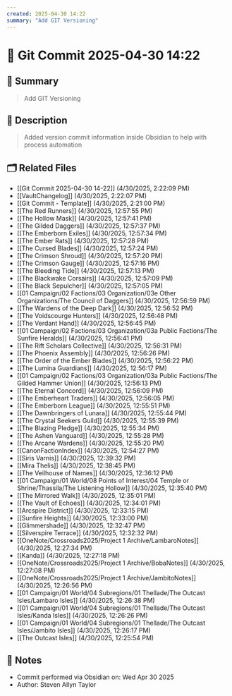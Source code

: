 ```yaml
---
created: 2025-04-30 14:22
summary: "Add GIT Versioning"
---
```


# 🔖 Git Commit 2025-04-30 14:22

## 📌 Summary
> Add GIT Versioning

## 📝 Description
> Added version commit information inside Obsidian to help with process automation

## 🗂 Related Files
- [[Git Commit 2025-04-30 14-22]] (4/30/2025, 2:22:09 PM)
- [[VaultChangelog]] (4/30/2025, 2:22:07 PM)
- [[Git Commit - Template]] (4/30/2025, 2:21:00 PM)
- [[The Red Runners]] (4/30/2025, 12:57:55 PM)
- [[The Hollow Mask]] (4/30/2025, 12:57:41 PM)
- [[The Gilded Daggers]] (4/30/2025, 12:57:37 PM)
- [[The Emberborn Exiles]] (4/30/2025, 12:57:34 PM)
- [[The Ember Rats]] (4/30/2025, 12:57:28 PM)
- [[The Cursed Blades]] (4/30/2025, 12:57:24 PM)
- [[The Crimson Shroud]] (4/30/2025, 12:57:20 PM)
- [[The Crimson Gauge]] (4/30/2025, 12:57:16 PM)
- [[The Bleeding Tide]] (4/30/2025, 12:57:13 PM)
- [[The Blackwake Corsairs]] (4/30/2025, 12:57:09 PM)
- [[The Black Sepulcher]] (4/30/2025, 12:57:05 PM)
- [[01 Campaign/02 Factions/03 Organization/03e Other Organizations/The Council of Daggers]] (4/30/2025, 12:56:59 PM)
- [[The Wardens of the Deep Dark]] (4/30/2025, 12:56:52 PM)
- [[The Voidscourge Hunters]] (4/30/2025, 12:56:48 PM)
- [[The Verdant Hand]] (4/30/2025, 12:56:45 PM)
- [[01 Campaign/02 Factions/03 Organization/03a Public Factions/The Sunfire Heralds]] (4/30/2025, 12:56:41 PM)
- [[The Rift Scholars Collective]] (4/30/2025, 12:56:31 PM)
- [[The Phoenix Assembly]] (4/30/2025, 12:56:26 PM)
- [[The Order of the Ember Blades]] (4/30/2025, 12:56:22 PM)
- [[The Lumina Guardians]] (4/30/2025, 12:56:17 PM)
- [[01 Campaign/02 Factions/03 Organization/03a Public Factions/The Gilded Hammer Union]] (4/30/2025, 12:56:13 PM)
- [[The Eternal Concord]] (4/30/2025, 12:56:09 PM)
- [[The Emberheart Traders]] (4/30/2025, 12:56:05 PM)
- [[The Emberborn League]] (4/30/2025, 12:55:51 PM)
- [[The Dawnbringers of Lunara]] (4/30/2025, 12:55:44 PM)
- [[The Crystal Seekers Guild]] (4/30/2025, 12:55:39 PM)
- [[The Blazing Pledge]] (4/30/2025, 12:55:34 PM)
- [[The Ashen Vanguard]] (4/30/2025, 12:55:28 PM)
- [[The Arcane Wardens]] (4/30/2025, 12:55:20 PM)
- [[CanonFactionIndex]] (4/30/2025, 12:54:27 PM)
- [[Siris Varnis]] (4/30/2025, 12:39:32 PM)
- [[Mira Thelis]] (4/30/2025, 12:38:45 PM)
- [[The Veilhouse of Names]] (4/30/2025, 12:36:12 PM)
- [[01 Campaign/01 World/08 Points of Interest/04 Temple or Shrine/Thassila/The Listening Hollow]] (4/30/2025, 12:35:40 PM)
- [[The Mirrored Walk]] (4/30/2025, 12:35:01 PM)
- [[The Vault of Echoes]] (4/30/2025, 12:34:01 PM)
- [[Arcspire District]] (4/30/2025, 12:33:15 PM)
- [[Sunfire Heights]] (4/30/2025, 12:33:00 PM)
- [[Glimmershade]] (4/30/2025, 12:32:47 PM)
- [[Silverspire Terrace]] (4/30/2025, 12:32:32 PM)
- [[OneNote/Crossroads2025/Project 1 Archive/LambaroNotes]] (4/30/2025, 12:27:34 PM)
- [[Kanda]] (4/30/2025, 12:27:18 PM)
- [[OneNote/Crossroads2025/Project 1 Archive/BobaNotes]] (4/30/2025, 12:27:08 PM)
- [[OneNote/Crossroads2025/Project 1 Archive/JambitoNotes]] (4/30/2025, 12:26:56 PM)
- [[01 Campaign/01 World/04 Subregions/01 Thellade/The Outcast Isles/Lambaro Isles]] (4/30/2025, 12:26:38 PM)
- [[01 Campaign/01 World/04 Subregions/01 Thellade/The Outcast Isles/Kanda Isles]] (4/30/2025, 12:26:26 PM)
- [[01 Campaign/01 World/04 Subregions/01 Thellade/The Outcast Isles/Jambito Isles]] (4/30/2025, 12:26:17 PM)
- [[The Outcast Isles]] (4/30/2025, 12:25:54 PM)

## 🧾 Notes
- Commit performed via Obsidian on: Wed Apr 30 2025
- Author: Steven Allyn Taylor

